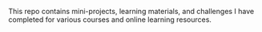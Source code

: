 This repo contains mini-projects, learning materials, and challenges I have completed for various courses and online learning resources.
